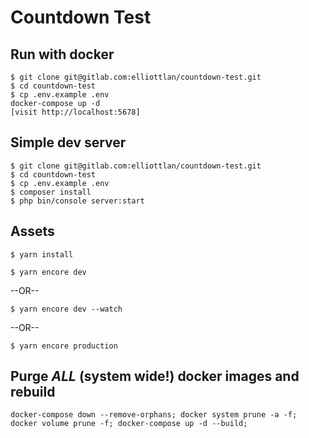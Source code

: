 # Countdown Test

## Run with docker
```
$ git clone git@gitlab.com:elliottlan/countdown-test.git
$ cd countdown-test
$ cp .env.example .env
docker-compose up -d
[visit http://localhost:5678]
```

## Simple dev server
```
$ git clone git@gitlab.com:elliottlan/countdown-test.git
$ cd countdown-test
$ cp .env.example .env
$ composer install
$ php bin/console server:start
```

## Assets
```
$ yarn install
```
```
$ yarn encore dev
```
--OR--
```
$ yarn encore dev --watch
```
--OR--
```
$ yarn encore production
```

## Purge *ALL* (system wide!) docker images and rebuild

```
docker-compose down --remove-orphans; docker system prune -a -f; docker volume prune -f; docker-compose up -d --build;
```
